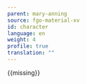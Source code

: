 ```yaml
---
parent: mary-anning
source: fgo-material-xv
id: character
language: en
weight: 4
profile: true
translation: ""
---
```


{{missing}}
